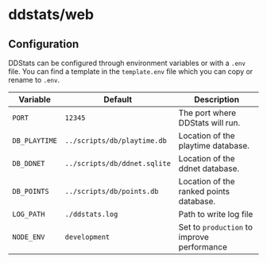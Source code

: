 # ddstats/web


## Configuration
DDStats can be configured through environment variables or with a `.env` file. You can find a template in the `template.env` file which you can copy or rename to `.env`.

| Variable      | Default                      | Description                                |
| ------------- | ---------------------------- | ------------------------------------------ |
| `PORT`        | `12345`                      | The port where DDStats will run.           |
| `DB_PLAYTIME` | `../scripts/db/playtime.db`  | Location of the playtime database.         |
| `DB_DDNET`    | `../scripts/db/ddnet.sqlite` | Location of the ddnet database.            |
| `DB_POINTS`   | `../scripts/db/points.db`    | Location of the ranked points database.    |
| `LOG_PATH`    | `./ddstats.log`              | Path to write log file                     |
| `NODE_ENV`    | `development`                | Set to `production` to improve performance |